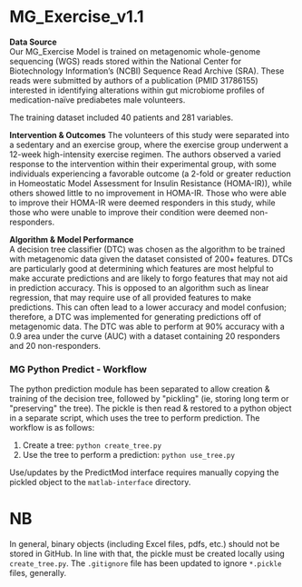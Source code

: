 # MG_Exercise_v1.1  
**Data Source**  
Our MG_Exercise Model is trained on metagenomic whole-genome sequencing (WGS) reads stored within the National Center for Biotechnology Information’s (NCBI) Sequence Read Archive (SRA). These reads were submitted by authors of a publication (PMID 31786155) interested in identifying alterations within gut microbiome profiles of medication-naïve prediabetes male volunteers. 

The training dataset included 40 patients and 281 variables.

**Intervention & Outcomes** 
The volunteers of this study were separated into a sedentary and an exercise group, where the exercise group underwent a 12-week high-intensity exercise regimen. The authors observed a varied response to the intervention within their experimental group, with some individuals experiencing a favorable outcome (a 2-fold or greater reduction in Homeostatic Model Assessment for Insulin Resistance (HOMA-IR)), while others showed little to no improvement in HOMA-IR. Those who were able to improve their HOMA-IR were deemed responders in this study, while those who were unable to improve their condition were deemed non-responders. 

**Algorithm & Model Performance**  
A decision tree classifier (DTC) was chosen as the algorithm to be trained with metagenomic data given the dataset consisted of 200+ features. DTCs are particularly good at determining which features are most helpful to make accurate predictions and are likely to forgo features that may not aid in prediction accuracy. This is opposed to an algorithm such as linear regression, that may require use of all provided features to make predictions. This can often lead to a lower accuracy and model confusion; therefore, a DTC was implemented for generating predictions off of metagenomic data. The DTC was able to perform at 90% accuracy with a 0.9 area under the curve (AUC) with a dataset containing 20 responders and 20 non-responders.

### MG Python Predict - Workflow
The python prediction module has been separated to allow creation & training of the decision tree, followed by "pickling" (ie, storing long term or "preserving" the tree). The pickle is then read & restored to a python object in a separate script, which uses the tree to perform prediction. The workflow is as follows:
1. Create a tree: `python create_tree.py`
2. Use the tree to perform a prediction: `python use_tree.py`

Use/updates by the PredictMod interface requires manually copying the pickled object to the `matlab-interface` directory. 

# NB
In general, binary objects (including Excel files, pdfs, etc.) should not be stored in GitHub. In line with that, the pickle must be created locally using `create_tree.py`. The `.gitignore` file has been updated to ignore `*.pickle` files, generally.
